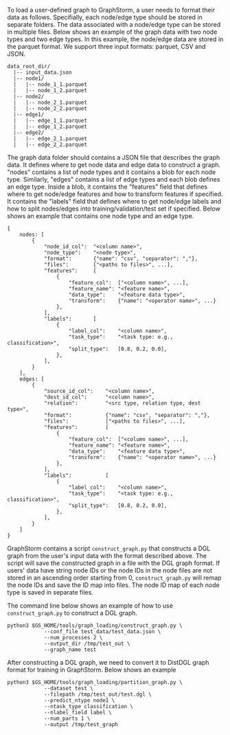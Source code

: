 To load a user-defined graph to GraphStorm, a user needs to format their data as follows.
Specifially, each node/edge type should be stored in separate folders. The data associated
with a node/edge type can be stored in multiple files. Below shows an example of the graph
data with two node types and two edge types. In this example, the node/edge data are stored
in the parquet format. We support three input formats: parquet, CSV and JSON.
```
data_root_dir/
  |-- input_data.json
  |-- node1/
  |   |-- node_1_1.parquet
  |   |-- node_1_2.parquet
  |-- node2/
  |   |-- node_2_1.parquet
  |   |-- node_2_2.parquet
  |-- edge1/
  |   |-- edge_1_1.parquet
  |   |-- edge_1_2.parquet
  |-- edge2/
  |   |-- edge_2_1.parquet
  |   |-- edge_2_2.parquet
```

The graph data folder should contains a JSON file that describes the graph data.
It defines where to get node data
and edge data to construct a graph. "nodes" contains a list of node types and
it contains a blob for each node type. Similarly, "edges" contains a list of
edge types and each blob defines an edge type.
Inside a blob, it contains the "features" field that defines where to get
node/edge features and how to transform features if specified. It contains
the "labels" field that defines where to get node/edge labels and how
to split nodes/edges into training/validation/test set if specified.
Below shows an example that contains one node type and an edge type.
```
{
	nodes: [
		{
			"node_id_col":  "<column name>",
			"node_type":    "<node type>",
			"format":       {"name": "csv", "separator": ","},
			"files":        ["<paths to files>", ...],
			"features":     [
				{
					"feature_col":  ["<column name>", ...],
					"feature_name": "<feature name>",
					"data_type":    "<feature data type>",
					"transform":    {"name": "<operator name>", ...}
				},
			],
			"labels":       [
				{
					"label_col":    "<column name>",
					"task_type":    "<task type: e.g., classification>",
					"split_type":   [0.8, 0.2, 0.0],
				},
			],
		}
	],
	edges: [
		{
			"source_id_col":    "<column name>",
			"dest_id_col":      "<column name>",
			"relation":         "<src type, relation type, dest type>",
			"format":           {"name": "csv", "separator": ","},
			"files":            ["<paths to files>", ...],
			"features":         [
				{
					"feature_col":  ["<column name>", ...],
					"feature_name": "<feature name>",
					"data_type":    "<feature data type>",
					"transform":    {"name": "<operator name>", ...}
				},
			],
			"labels":           [
				{
					"label_col":    "<column name>",
					"task_type":    "<task type: e.g., classification>",
					"split_type":   [0.8, 0.2, 0.0],
				},
			],
		}
	]
}
```

GraphStorm contains a script `construct_graph.py` that constructs a DGL graph
from the user's input data with the format described above. The script will save
the constructed graph in a file with the DGL graph format. If users' data have
string node IDs or the node IDs in the node files are not stored in an ascending order
starting from 0, `construct_graph.py` will remap the node IDs and save the ID map
into files. The node ID map of each node type is saved in separate files.

The command line below shows an example of how to use `construct_graph.py` to
construct a DGL graph.
```
python3 $GS_HOME/tools/graph_loading/construct_graph.py \
			--conf_file test_data/test_data.json \
			--num_processes 2 \
			--output_dir /tmp/test_out \
			--graph_name test
```

After constructing a DGL graph, we need to convert it to DistDGL graph format
for training in GraphStorm. Below shows an example
```
python3 $GS_HOME/tools/graph_loading/partition_graph.py \
			--dataset test \
			--filepath /tmp/test_out/test.dgl \
			--predict_ntype node1 \
			--ntask_type classification \
			--nlabel_field label \
			--num_parts 1 \
			--output /tmp/test_graph
```
